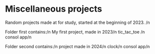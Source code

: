 # Miscellaneous projects
Random projects made at for study, started at the beginning of 2023. /n

Folder first contains:/n
My first project, made in 2023/n 
tic_tac_toe /n
consol app/n

Folder second contains:/n
project made in 2024/n
clock/n
consol app/n